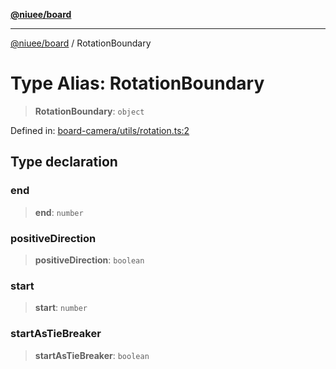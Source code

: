 [**@niuee/board**](../README.md)

***

[@niuee/board](../globals.md) / RotationBoundary

# Type Alias: RotationBoundary

> **RotationBoundary**: `object`

Defined in: [board-camera/utils/rotation.ts:2](https://github.com/niuee/board/blob/d74620e4e63da3004adfc7105b7f1136fce9577c/src/board-camera/utils/rotation.ts#L2)

## Type declaration

### end

> **end**: `number`

### positiveDirection

> **positiveDirection**: `boolean`

### start

> **start**: `number`

### startAsTieBreaker

> **startAsTieBreaker**: `boolean`
